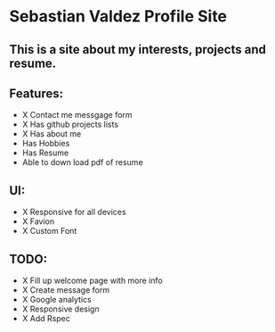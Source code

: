 # Sebastian Valdez Profile Site

## This is a site about my interests, projects and resume.

## Features:

- X Contact me messgage form
- X Has github projects lists
- X Has about me
- Has Hobbies
- Has Resume
- Able to down load pdf of resume

## UI:

- X Responsive for all devices
- X Favion
- X Custom Font

## TODO:

- X Fill up welcome page with more info
- X Create message form
- X Google analytics
- X Responsive design
- X Add Rspec

